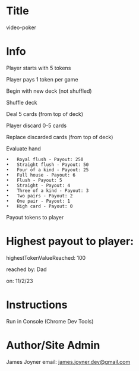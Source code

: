 # Title
video-poker

# Info
Player starts with 5 tokens

Player pays 1 token per game

Begin with new deck (not shuffled)

Shuffle deck

Deal 5 cards (from top of deck)

Player discard 0-5 cards

Replace discarded cards (from top of deck)

Evaluate hand

	•	Royal flush - Payout: 250
	•	Straight flush - Payout: 50
 	•	Four of a kind - Payout: 25
	•	Full house - Payout: 6
	•	Flush - Payout: 5
	•	Straight - Payout: 4
	•	Three of a kind - Payout: 3
	•	Two pairs - Payout: 2
	•	One pair - Payout: 1
	•	High card - Payout: 0

Payout tokens to player

# Highest payout to player:
highestTokenValueReached: 100

reached by: Dad

on: 11/2/23

# Instructions
Run in Console (Chrome Dev Tools)

# Author/Site Admin
James Joyner
email: james.joyner.dev@gmail.com
